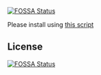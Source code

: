 [![FOSSA Status](https://app.fossa.io/api/projects/git%2Bgithub.com%2FKupiki%2FKupiki-Hotspot-Admin-Frontend.svg?type=shield)](https://app.fossa.io/projects/git%2Bgithub.com%2FKupiki%2FKupiki-Hotspot-Admin-Frontend?ref=badge_shield)

Please install using [this script](https://github.com/Kupiki/Kupiki-Hotspot-Admin-Install)

## License
[![FOSSA Status](https://app.fossa.io/api/projects/git%2Bgithub.com%2FKupiki%2FKupiki-Hotspot-Admin-Frontend.svg?type=large)](https://app.fossa.io/projects/git%2Bgithub.com%2FKupiki%2FKupiki-Hotspot-Admin-Frontend?ref=badge_large)
